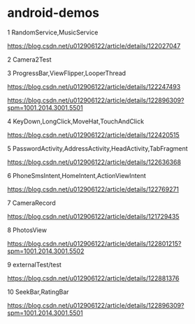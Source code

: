# android-demos
1 RandomService,MusicService

https://blog.csdn.net/u012906122/article/details/122027047


2 Camera2Test


3 ProgressBar,ViewFlipper,LooperThread

https://blog.csdn.net/u012906122/article/details/122247493

https://blog.csdn.net/u012906122/article/details/122896309?spm=1001.2014.3001.5501

4 KeyDown,LongClick,MoveHat,TouchAndClick 

https://blog.csdn.net/u012906122/article/details/122420515

5 PasswordActivity,AddressActivity,HeadActivity,TabFragment 

https://blog.csdn.net/u012906122/article/details/122636368

6 PhoneSmsIntent,HomeIntent,ActionViewIntent 

https://blog.csdn.net/u012906122/article/details/122769271

7 CameraRecord

https://blog.csdn.net/u012906122/article/details/121729435

8 PhotosView

https://blog.csdn.net/u012906122/article/details/122801215?spm=1001.2014.3001.5502

9 externalTest/test

https://blog.csdn.net/u012906122/article/details/122881376

10 SeekBar,RatingBar

https://blog.csdn.net/u012906122/article/details/122896309?spm=1001.2014.3001.5501
